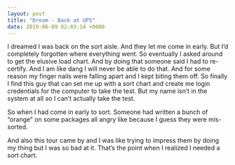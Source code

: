 ```yaml
---
layout: post
title: "Dream - Back at UPS"
date: 2019-06-09 02:03:14 +0000
---
```

<!-- wp:paragraph -->
<p> I dreamed I was back on the sort aisle. And they let me come in  early. But I’d completely forgotten where everything went. So eventually  I asked around to get the elusive load chart. And by doing that someone  said I had to re-certify. And I am like dang  I will never be able to do that. And for some reason my finger nails  were falling apart and I kept biting them off. So finally I find this  guy that can set me up with a sort chart and create me login credentials  for the computer to take the test. But my name  isn’t in the system at all so I can’t actually take the test. </p>
<!-- /wp:paragraph -->

<!-- wp:paragraph -->
<p>So when I had come in early to sort. Someone  had written a bunch of “orange” on some packages all angry like because I  guess they were mis-sorted.</p>
<!-- /wp:paragraph -->

<!-- wp:paragraph -->
<p>And also this tour came by and I was like  trying to impress them by doing my thing but I was so bad at it. That’s  the point when I realized I needed a sort chart.</p>
<!-- /wp:paragraph -->
